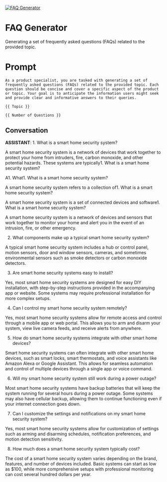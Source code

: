 
[![FAQ Generator](https://flow-prompt-covers.s3.us-west-1.amazonaws.com/icon/cute/cute_6.png)]()
# FAQ Generator 
Generating a set of frequently asked questions (FAQs) related to the provided topic. 

# Prompt

```
As a product specialist, you are tasked with generating a set of frequently asked questions (FAQs) related to the provided topic. Each question should be concise and cover a specific aspect of the product or topic. Your goal is to anticipate the information users might seek and provide clear and informative answers to their queries.

{{ Topic }}

{{ Number of Questions }}
```

## Conversation

**ASSISTANT**: 1. What is a smart home security system?

A smart home security system is a network of devices that work together to protect your home from intruders, fire, carbon monoxide, and other potential hazards. These systems are typically1. What is a smart home security system?

A1. What1. What is a smart home security system?

A smart home security system refers to a collection of1. What is a smart home security system?

A smart home security system is a set of connected devices and software1. What is a smart home security system?

A smart home security system is a network of devices and sensors that work together to monitor your home and alert you in the event of an intrusion, fire, or other emergency.



2. What components make up a typical smart home security system?

A typical smart home security system includes a hub or control panel, motion sensors, door and window sensors, cameras, and sometimes environmental sensors such as smoke detectors or carbon monoxide detectors.



3. Are smart home security systems easy to install?

Yes, most smart home security systems are designed for easy DIY installation, with step-by-step instructions provided in the accompanying app or website. Some systems may require professional installation for more complex setups.



4. Can I control my smart home security system remotely?

Yes, most smart home security systems allow for remote access and control through a mobile app or web portal. This allows you to arm and disarm your system, view live camera feeds, and receive alerts from anywhere.



5. How do smart home security systems integrate with other smart home devices?

Smart home security systems can often integrate with other smart home devices, such as smart locks, smart thermostats, and voice assistants like Amazon Alexa or Google Assistant. This allows for seamless automation and control of multiple devices through a single app or voice command.



6. Will my smart home security system still work during a power outage?

Most smart home security systems have backup batteries that will keep the system running for several hours during a power outage. Some systems may also have cellular backup, allowing them to continue functioning even if your internet connection goes down.



7. Can I customize the settings and notifications on my smart home security system?

Yes, most smart home security systems allow for customization of settings such as arming and disarming schedules, notification preferences, and motion detection sensitivity.



8. How much does a smart home security system typically cost?

The cost of a smart home security system varies depending on the brand, features, and number of devices included. Basic systems can start as low as $100, while more comprehensive setups with professional monitoring can cost several hundred dollars per year.



